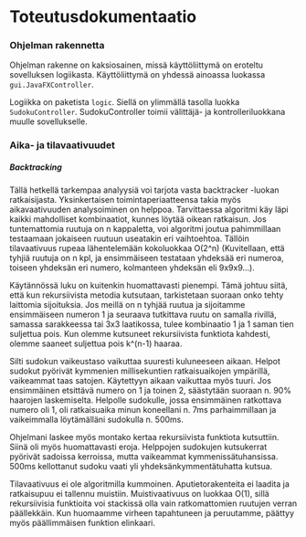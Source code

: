 # Toteutusdokumentaatio
### Ohjelman rakennetta
Ohjelman rakenne on kaksiosainen, missä käyttöliittymä on eroteltu sovelluksen logiikasta. Käyttöliittymä on yhdessä ainoassa luokassa `gui.JavaFXController`.

Logiikka on paketista `logic`. Siellä on ylimmällä tasolla luokka `SudokuController`. SudokuController toimii välittäjä- ja kontrolleriluokkana muulle sovellukselle.

### Aika- ja tilavaativuudet

##### Backtracking
Tällä hetkellä tarkempaa analyysiä voi tarjota vasta backtracker -luokan ratkaisijasta. Yksinkertaisen toimintaperiaatteensa takia myös aikavaativuuden analysoiminen on helppoa. Tarvittaessa algoritmi käy läpi kaikki mahdolliset kombinaatiot, kunnes löytää oikean ratkaisun. Jos tuntemattomia ruutuja on n kappaletta, voi algoritmi joutua pahimmillaan testaamaan jokaiseen ruutuun useatakin eri vaihtoehtoa. Tällöin tilavaativuus rupeaa lähentelemään kokoluokkaa O(2^n) (Kuvitellaan, että tyhjiä ruutuja on n kpl, ja ensimmäiseen testataan yhdeksää eri numeroa, toiseen yhdeksän eri numero, kolmanteen yhdeksän eli 9x9x9...).

Käytännössä luku on kuitenkin huomattavasti pienempi. Tämä johtuu siitä, että kun rekursiivista metodia kutsutaan, tarkistetaan suoraan onko tehty laittomia sijoituksia. Jos meillä on n tyhjää ruutua ja sijoitamme ensimmäiseen numeron 1 ja seuraava tutkittava ruutu on samalla rivillä, samassa sarakkeessa tai 3x3 laatikossa, tulee kombinaatio 1 ja 1 saman tien suljettua pois. Kun olemme kutsuneet rekursiivista funktiota kahdesti, olemme saaneet suljettua pois k^(n-1) haaraa.

Silti sudokun vaikeustaso vaikuttaa suuresti kuluneeseen aikaan. Helpot sudokut pyörivät kymmenien millisekuntien ratkaisuaikojen ympärillä, vaikeammat taas satojen. Käytettyyn aikaan vaikuttaa myös tuuri. Jos ensimmäinen etsittävä numero on 1 ja toinen 2, säästytään suoraan n. 90% haarojen laskemiselta. Helpolle sudokulle, jossa ensimmäinen ratkottava numero oli 1, oli ratkaisuaika minun koneellani n. 7ms parhaimmillaan ja vaikeimmalla löytämälläni sudokulla n. 500ms.

Ohjelmani laskee myös montako kertaa rekursiivista funktiota kutsuttiin. Siinä oli myös huomattavasti eroja. Helppojen sudokujen kutsukerrat pyörivät sadoissa kerroissa, mutta vaikeammat kymmenissätuhansissa. 500ms kellottanut sudoku vaati yli yhdeksänkymmentätuhatta kutsua.

Tilavaativuus ei ole algoritmilla kummoinen. Aputietorakenteita ei laadita ja ratkaisupuu ei tallennu muistiin. Muistivaativuus on luokkaa O(1), sillä rekursiivisia funktioita voi stackissä olla vain ratkomattomien ruutujen verran päällekkäin. Kun huomaamme virheen tapahtuneen ja peruutamme, päättyy myös päällimmäisen funktion elinkaari.

